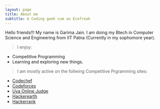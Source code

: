 ```yaml
---
layout: page
title: About me
subtitle: A Coding geek cum an Ecofreak
---
```


Hello friends!!! 
My name is Garima Jain. I am doing my Btech in Computer Science and Engineering from IIT Patna (Currently in my sophomore year).


>I  enjoy:

* Competitive Programming
* Learning and exploring new things.

>I am mostly active on the follwing Competitive Prgramming sites:
* [Codechef](https://www.codechef.com/users/gauri_18)
* [Codeforces](https://codeforces.com/profile/Gauri_Jain)
* [Uva Online Judge](https://uhunt.onlinejudge.org/id/1024108)
* [Hackerearth](https://www.hackerearth.com/@garima316) 
* [Hackerrank](https://www.hackerrank.com/garimaj012)







